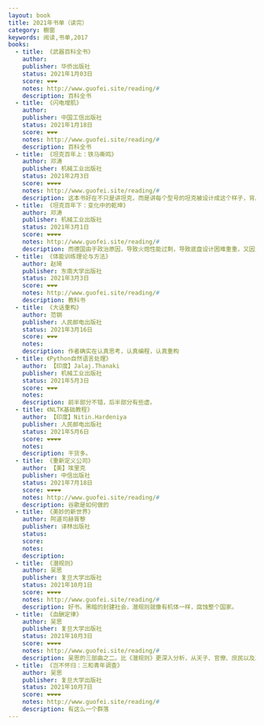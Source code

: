 ```yaml
---
layout: book
title: 2021年书单（读完）
category: 橱窗
keywords: 阅读,书单,2017
books:
  - title: 《武器百科全书》
    author:
    publisher: 华侨出版社
    status: 2021年1月03日
    score: ❤❤❤
    notes: http://www.guofei.site/reading/#
    description: 百科全书
  - title: 《闪电增肌》
    author:
    publisher: 中国工信出版社
    status: 2021年1月18日
    score: ❤❤❤
    notes: http://www.guofei.site/reading/#
    description: 百科全书
  - title: 《坦克百年上：铁马嘶鸣》
    author: 邓涛
    publisher: 机械工业出版社
    status: 2021年2月3日
    score: ❤❤❤❤
    notes: http://www.guofei.site/reading/#
    description: 这本书好在不只是讲坦克，而是讲每个型号的坦克被设计成这个样子，背后的社会、政治、地理原因。例如，早期的英国的海军传统，使坦克按照“陆上巡洋舰”甚至“无畏舰”来设计，最后英国坦克的风格是重视装甲，机动和火控不行。苏联军人意志力很强，所以牺牲乘员舒适度，提高坦克的综合性能。法国因为国力衰弱，指望重型坦克的视觉冲击力提升威望。意大利为了转移大萧条后的矛盾，不顾战争和经济状况错位，侵略埃塞俄比亚和武装干涉西班牙，损失大量的储备，导致二战坦克很差。而德国由于政治原因，导致火炮性能过剩，导致底盘设计困难重重并很多克服的技巧。
  - title: 《坦克百年下：变化中的乾坤》
    author: 邓涛
    publisher: 机械工业出版社
    status: 2021年3月1日
    score: ❤❤❤❤
    notes: http://www.guofei.site/reading/#
    description: 而德国由于政治原因，导致火炮性能过剩，导致底盘设计困难重重，又因为工业基础雄厚，所以技术路线越来越偏。美国长期缺乏战争经验，坦克纸上谈兵，又有深厚的工业能力。以色列兵源珍贵、要打巷战，所以防御极高。瑞典纵深防御战略，设计了非常适合瑞典地形的坦克。
  - title: 《体能训练理论与方法》
    author: 赵琦
    publisher: 东南大学出版社
    status: 2021年3月3日
    score: ❤❤❤
    notes: http://www.guofei.site/reading/#
    description: 教科书
  - title: 《大话重构》
    author: 范钢
    publisher: 人民邮电出版社
    status: 2021年3月16日
    score: ❤❤❤
    notes:
    description: 作者确实在认真思考，认真编程，认真重构
  - title: 《Python自然语言处理》
    author: 【印度】Jalaj.Thanaki
    publisher: 机械工业出版社
    status: 2021年5月3日
    score: ❤❤❤
    notes:
    description: 前半部分不错，后半部分有些虚。
  - title: 《NLTK基础教程》
    author: 【印度】Nitin.Hardeniya
    publisher: 人民邮电出版社
    status: 2021年5月6日
    score: ❤❤❤❤
    notes:
    description: 干货多。
  - title: 《重新定义公司》
    author: 【美】埃里克
    publisher: 中信出版社
    status: 2021年7月18日
    score: ❤❤❤❤
    notes: http://www.guofei.site/reading/#
    description: 谷歌是如何做的
  - title: 《美妙的新世界》
    author: 阿道司赫胥黎
    publisher: 译林出版社
    status:
    score:
    notes:
    description:
  - title: 《潜规则》
    author: 吴思
    publisher: 复旦大学出版社
    status: 2021年10月1日
    score: ❤❤❤❤
    notes: http://www.guofei.site/reading/#
    description: 好书。黑暗的封建社会，潜规则就像有机体一样，腐蚀整个国家。
  - title: 《血酬定律》
    author: 吴思
    publisher: 复旦大学出版社
    status: 2021年10月3日
    score: ❤❤❤❤
    notes: http://www.guofei.site/reading/#
    description: 吴思的三部曲之二。比《潜规则》更深入分析，从天子、官僚、庶民以及其它部分的各自视角和整体视角揭露封建社会的底层潜规则。
  - title: 《岂不怀归：三和青年调查》
    author: 吴思
    publisher: 复旦大学出版社
    status: 2021年10月7日
    score: ❤❤❤❤
    notes: http://www.guofei.site/reading/#
    description: 有这么一个群落
---
```

